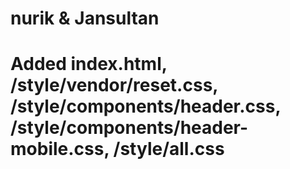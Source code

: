 # nurik & Jansultan
# Added index.html, /style/vendor/reset.css, /style/components/header.css, /style/components/header-mobile.css, /style/all.css
